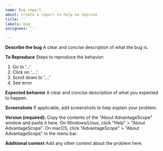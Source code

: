 ```yaml
---
name: Bug report
about: Create a report to help us improve
title: ''
labels: bug
assignees: ''

---
```


**Describe the bug**
A clear and concise description of what the bug is.

**To Reproduce**
Steps to reproduce the behavior:

1. Go to '...'
2. Click on '....'
3. Scroll down to '....'
4. See error

**Expected behavior**
A clear and concise description of what you expected to happen.

**Screenshots**
If applicable, add screenshots to help explain your problem.

**Version (required):**
Copy the contents of the "About AdvantageScope" window and paste it here. On Windows/Linux, click "Help" > "About AdvantageScope". On macOS, click "AdvantageScope" > "About AdvantageScope" in the menu bar.

**Additional context**
Add any other context about the problem here.
